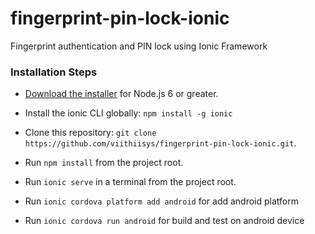 # fingerprint-pin-lock-ionic
Fingerprint authentication and PIN lock using Ionic Framework

### Installation Steps

* [Download the installer](https://nodejs.org/) for Node.js 6 or greater.
* Install the ionic CLI globally: `npm install -g ionic`
* Clone this repository: `git clone https://github.com/viithiisys/fingerprint-pin-lock-ionic.git`.
* Run `npm install` from the project root.
* Run `ionic serve` in a terminal from the project root.

* Run `ionic cordova platform add android` for add android platform
* Run `ionic cordova run android` for build and test on android device
